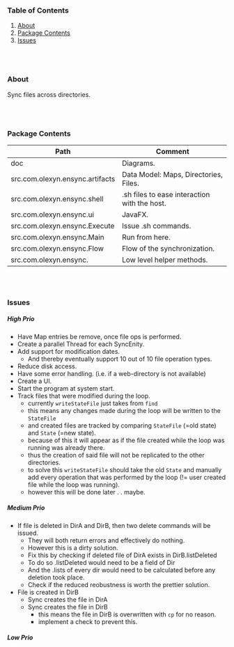 ### Table of Contents
1. [About](#about)
4. [Package Contents](#package-contents)
5. [Issues](#issues)

<br>
<br>

### About <a name="about"></a> 
Sync files across directories.

<br>
<br>

### Package Contents <a name="package-contents"></a> 

| Path         | Comment |
|---------------|-------------|
doc | Diagrams.
src.com.olexyn.ensync.artifacts | Data Model: Maps, Directories, Files. 
src.com.olexyn.ensync.shell | .sh files to ease interaction with the host.
src.com.olexyn.ensync.ui | JavaFX.
src.com.olexyn.ensync.Execute       | Issue .sh commands.
src.com.olexyn.ensync.Main          | Run from here.
src.com.olexyn.ensync.Flow      | Flow of the synchronization.
src.com.olexyn.ensync. | Low level helper methods.

<br>
<br>

### Issues <a name="issues"></a> 

##### High Prio

- Have Map entries be remove, once file ops is performed.
- Create a parallel Thread for each SyncEnity.
- Add support for modification dates. 
  - And thereby eventually support 10 out of 10 file operation types.
- Reduce disk access.
- Have some error handling. (i.e. if a web-directory is not available)
- Create a UI.
- Start the program at system start.
- Track files that were modified during the loop.
    - currently `writeStateFile` just takes from `find`
    - this means any changes made during the loop will be written to the `StateFile`
    - and created files are tracked by comparing `StateFile` (=old state) and `State` (=new state).
    - because of this it will appear as if the file created while the loop was running
    was already there.
    - thus the creation of said file will not be replicated to the other directories.
    - to solve this `writeStateFile` should take the old `State` and manually add every operation that was performed by the loop (!= user created file while the loop was running).
    - however this will be done later . . maybe.

      
##### Medium Prio
- If file is deleted in DirA and DirB, then two delete commands will be issued.
    - They will both return errors and effectively do nothing.
    - However this is a dirty solution.
    - Fix this by checking if deleted file of DirA exists in DirB.listDeleted
    - To do so .listDeleted would need to be a field of Dir
    - And the .lists of every dir would need to be calculated before any deletion took place.
    - Check if the reduced reobustness is worth the prettier solution.
 - File is created in DirB
    - Sync creates the file in DirA
    - Sync creates the file in DirB 
      - this means the file in DirB is overwritten with `cp` for no reason.
      - implement a check to prevent this.
      
      
##### Low Prio